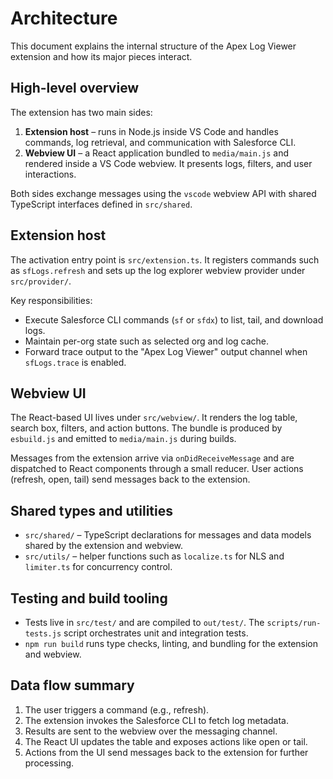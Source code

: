 # Architecture

This document explains the internal structure of the Apex Log Viewer extension and how its major pieces interact.

## High-level overview

The extension has two main sides:

1. **Extension host** – runs in Node.js inside VS Code and handles commands, log retrieval, and communication with Salesforce CLI.
2. **Webview UI** – a React application bundled to `media/main.js` and rendered inside a VS Code webview. It presents logs, filters, and user interactions.

Both sides exchange messages using the `vscode` webview API with shared TypeScript interfaces defined in `src/shared`.

## Extension host

The activation entry point is `src/extension.ts`. It registers commands such as `sfLogs.refresh` and sets up the log explorer webview provider under `src/provider/`.

Key responsibilities:

- Execute Salesforce CLI commands (`sf` or `sfdx`) to list, tail, and download logs.
- Maintain per-org state such as selected org and log cache.
- Forward trace output to the "Apex Log Viewer" output channel when `sfLogs.trace` is enabled.

## Webview UI

The React-based UI lives under `src/webview/`. It renders the log table, search box, filters, and action buttons. The bundle is produced by `esbuild.js` and emitted to `media/main.js` during builds.

Messages from the extension arrive via `onDidReceiveMessage` and are dispatched to React components through a small reducer. User actions (refresh, open, tail) send messages back to the extension.

## Shared types and utilities

- `src/shared/` – TypeScript declarations for messages and data models shared by the extension and webview.
- `src/utils/` – helper functions such as `localize.ts` for NLS and `limiter.ts` for concurrency control.

## Testing and build tooling

- Tests live in `src/test/` and are compiled to `out/test/`. The `scripts/run-tests.js` script orchestrates unit and integration tests.
- `npm run build` runs type checks, linting, and bundling for the extension and webview.

## Data flow summary

1. The user triggers a command (e.g., refresh).
2. The extension invokes the Salesforce CLI to fetch log metadata.
3. Results are sent to the webview over the messaging channel.
4. The React UI updates the table and exposes actions like open or tail.
5. Actions from the UI send messages back to the extension for further processing.
